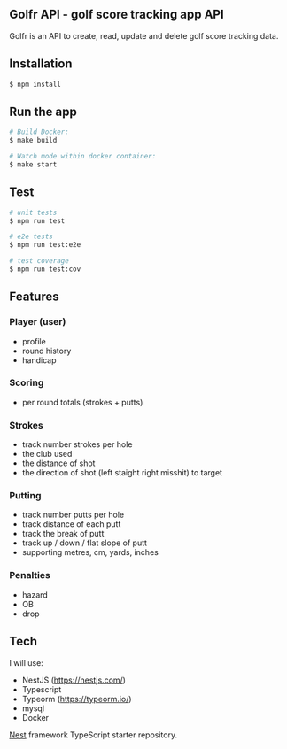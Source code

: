 ## Golfr API - golf score tracking app API

Golfr is an API to create, read, update and delete golf score tracking data.

## Installation

```bash
$ npm install
```

## Run the app

```bash
# Build Docker:
$ make build

# Watch mode within docker container:
$ make start
```

## Test

```bash
# unit tests
$ npm run test

# e2e tests
$ npm run test:e2e

# test coverage
$ npm run test:cov
```

## Features

### Player (user)
- profile
- round history
- handicap

### Scoring
- per round totals (strokes + putts)

### Strokes
- track number strokes per hole
- the club used
- the distance of shot
- the direction of shot (left staight right misshit) to target

### Putting
- track number putts per hole
- track distance of each putt
- track the break of putt
- track up / down / flat slope of putt
- supporting metres, cm, yards, inches

### Penalties
- hazard
- OB
- drop

## Tech

I will use:

- NestJS (https://nestjs.com/)
- Typescript
- Typeorm (https://typeorm.io/) 
- mysql
- Docker

[Nest](https://github.com/nestjs/nest) framework TypeScript starter repository.